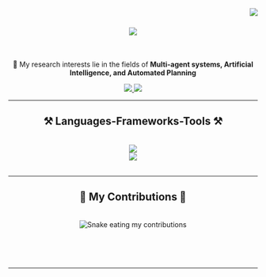 <img align="right" src="https://visitor-badge.laobi.icu/badge?page_id=salesp07.salesp07" />

<h1 align="center">
    <img src="https://readme-typing-svg.herokuapp.com/?font=Righteous&size=35&center=true&vCenter=true&width=500&height=70&duration=4000&lines=Welcome+to+my+profile!+👋;+I'm+Ahmet+Tikna!;" />
</h1>


<br/>

<div align="center">
 
 🔭 My research interests lie in the fields of **Multi-agent systems, Artificial Intelligence, and Automated Planning**

 
 </div>
 
<div align="center"> 
  <a href="mailto:ahmet.tikna94@gmail.com">
    <img src="https://img.shields.io/badge/Gmail-333333?style=for-the-badge&logo=gmail&logoColor=red" />
  </a>
  <a href="https://linkedin.com/in/ing-ahmet-tikna/" target="_blank">
    <img src="https://img.shields.io/badge/LinkedIn-0077B5?style=for-the-badge&logo=linkedin&logoColor=white" target="_blank" />
  </a>
</div>

 <hr/>
 
<h2 align="center">⚒️ Languages-Frameworks-Tools ⚒️</h2>
<br/>
<div align="center">
    <img src="https://skillicons.dev/icons?i=cpp,c,python,javascript" /><br>
    <img src="https://skillicons.dev/icons?i=matlab,ros,tensorflow,unity,react,bootstrap,flask,html,css,vscode,git" />
</div>

<br/>
<hr/>

<div align="center">
  <h2>🐍 My Contributions 🐍</h2>
  <br>
  <img alt="Snake eating my contributions" src="https://github.com/IngTIKNA/ingTikna/ctb_snake_eating.svg" />
  
  <br/><br/><br/>
</div>

<hr/>



<br/>

